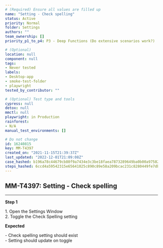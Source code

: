 ```yaml
---
# (Required) Ensure all values are filled up
name: "Setting - Check spelling"
status: Active
priority: Normal
folder: Settings
authors: ""
team_ownership: []
priority_p1_to_p4: P3 - Deep Functions (Do extensive scenarios work?)

# (Optional)
location: null
component: null
tags:
- Never tested
labels:
- Desktop-app
- smoke-test-folder
- playwright
tested_by_contributor: ""

# (Optional) Test type and tools
cypress: null
detox: null
mmctl: null
playwright: in Production
rainforest:
- N/A
manual_test_environments: []

# Do not change
id: 16240815
key: MM-T4397
created_on: "2021-11-15T21:39:37Z"
last_updated: "2022-12-01T21:09:08Z"
case_hashed: b196a78c44679cb80f9a7434e3c3be18faea7873289649ba0b00a975825cc2a689eb7838558564f9aaa3776b4ad736fc
steps_hashed: 6ccd4a59542315e65641025c890c89e58a209bcac231c8280449fe7db41f28f0b2f2fef0784d347f034aa7721ea4f715
---
```


<!-- (Auto-generated) Based on frontmatter's "key" and "name" -->

## MM-T4397: Setting - Check spelling

---

**Step 1**

1\. Open the Settings Window\
2\. Toggle the Check Spelling setting

**Expected**

\- Check spelling setting should exist\
\- Setting should update on toggle
